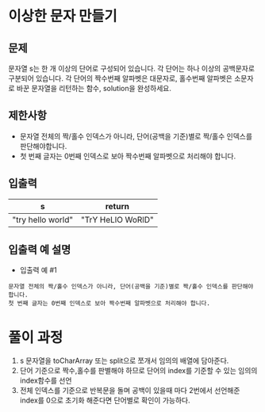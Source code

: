 # 이상한 문자 만들기

## 문제

문자열 s는 한 개 이상의 단어로 구성되어 있습니다. 
각 단어는 하나 이상의 공백문자로 구분되어 있습니다. 
각 단어의 짝수번째 알파벳은 대문자로, 홀수번째 알파벳은 소문자로 
바꾼 문자열을 리턴하는 함수, solution을 완성하세요.



## 제한사항

- 문자열 전체의 짝/홀수 인덱스가 아니라, 단어(공백을 기준)별로 짝/홀수 인덱스를 판단해야합니다.
- 첫 번째 글자는 0번째 인덱스로 보아 짝수번째 알파벳으로 처리해야 합니다.

## 입출력

|s|return|
|------|---|
|"try hello world"|"TrY HeLlO WoRlD"|

## 입출력 예 설명

- 입출력 예 #1

```
문자열 전체의 짝/홀수 인덱스가 아니라, 단어(공백을 기준)별로 짝/홀수 인덱스를 판단해야합니다.
첫 번째 글자는 0번째 인덱스로 보아 짝수번째 알파벳으로 처리해야 합니다.
```

# 풀이 과정

1. s 문자열을 toCharArray 또는 split으로 쪼개서 임의의 배열에 담아준다.
2. 단어 기준으로 짝수,홀수를 판별해야 하므로 단어의 index를 기준할 수 있는 임의의 index함수를 선언
3. 전체 인덱스를 기준으로 반복문을 돌며 공백이 있을때 마다 2번에서 선언해준 index를 0으로 초기화 해준다면 단어별로 확인이 가능하다.

